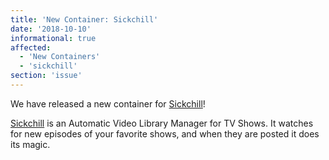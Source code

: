 ```yaml
---
title: 'New Container: Sickchill'
date: '2018-10-10'
informational: true
affected:
  - 'New Containers'
  - 'sickchill'
section: 'issue'
---
```

We have released a new container for [Sickchill](https://github.com/linuxserver/docker-sickchill)!

[Sickchill](https://github.com/SickChill/SickChill) is an Automatic Video Library Manager for TV Shows. It watches for new episodes of your favorite shows, and when they are posted it does its magic. 